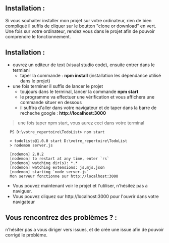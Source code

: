 ## Installation :

Si vous souhaiter installer mon projet sur votre ordinateur, rien de bien compliqué il suffis de cliquer sur le boutton "clone or download" en vert.
Une fois sur votre ordinateur, rendez vous dans le projet afin de pouvoir comprendre le fonctionnement.

## Installation : 
- ouvrez un editeur de text (visual studio code), ensuite entrer dans le termianl
    - taper la commande : **npm install** (installation les dépendance utilisé dans le projet)
- une fois terminer il suffis de lancer le projet
  - toujours dans le terminal, lancer la commande **npm start**
  - le programme va effectuer une vérification et vous affichera une commande situer en dessous 
  - il suffira d'aller dans votre navigateur et de taper dans la barre de recheche google : **http://localhost:3000**
  
> une fois taper npm start, vous aurez ceci dans votre terminal
  ```
    PS D:\votre_repertoire\TodoList> npm start

    > todolists@1.0.0 start D:\votre_repertoire\TodoList
    > nodemon server.js

    [nodemon] 2.0.2
    [nodemon] to restart at any time, enter `rs`
    [nodemon] watching dir(s): *.*
    [nodemon] watching extensions: js,mjs,json
    [nodemon] starting `node server.js`
    Mon serveur fonctionne sur http://localhost:3000
  ```
  - Vous pouvez maintenant voir le projet et l'utiliser, n'hésitez pas a naviguer.
  - Vous pouvez cliquez sur http://localhost:3000 pour l'ouvrir dans votre navigateur

## Vous rencontrez des problèmes ? :

n'hésiter pas a vous diriger vers issues, et de crée une issue afin de pouvoir corrigé le problème. 


  